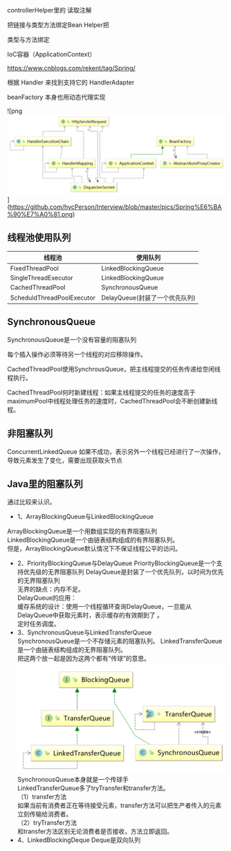 controllerHelper里的 读取注解

把链接与类型方法绑定Bean Helper把

类型与方法绑定

IoC容器（ApplicationContext）

https://www.cnblogs.com/rekent/tag/Spring/

根据 Handler 来找到支持它的 HandlerAdapter


beanFactory 本身也用动态代理实现

![png![image](https://github.com/hycPerson/Interview/blob/master/pics/Spring%E6%BA%90%E7%A0%81.png)]
(https://github.com/hycPerson/Interview/blob/master/pics/Spring%E6%BA%90%E7%A0%81.png)


##  线程池使用队列
线程池 | 使用队列
---|---
FixedThreadPool | LinkedBlockingQueue
SingleThreadExecutor | LinkedBlockingQueue
CachedThreadPool | SynchronousQueue
ScheduldThreadPoolExecutor |DelayQueue(封装了一个优先队列)

## SynchronousQueue
SynchronousQueue是一个没有容量的阻塞队列

每个插入操作必须等待另一个线程的对应移除操作。

CachedThreadPool使用SynchrousQueue，把主线程提交的任务传递给空闲线程执行。

CachedThreadPool何时新建线程：如果主线程提交的任务的速度高于maximumPool中线程处理任务的速度时，CachedThreadPool会不断创建新线程。

## 非阻塞队列
ConcurrentLinkedQueue 
如果不成功，表示另外一个线程已经进行了一次操作，导致元素发生了变化，需要出现获取头节点

## Java里的阻塞队列
通过比较来认识。
- 1、ArrayBlockingQueue与LinkedBlockingQueue

ArrayBlockingQueue是一个用数组实现的有界阻塞队列  
LinkedBlockingQueue是一个由链表结构组成的有界阻塞队列。  
但是，ArrayBlockingQueue默认情况下不保证线程公平的访问。 

- 2、PriorityBlockingQueue与DelayQueue
PriorityBlockingQueue是一个支持优先级的无界阻塞队列
DelayQueue是封装了一个优先队列，以时间为优先的无界阻塞队列  
无界的缺点：内存不足。  
DelayQueue的应用：  
    缓存系统的设计：使用一个线程循环查询DelayQueue，一旦能从DelayQueue中获取元素时，表示缓存的有效期到了  。   
定时任务调度。
- 3、SynchronousQueue与LinkedTransferQueue  
SynchronousQueue是一个不存储元素的阻塞队列。
LinkedTransferQueue是一个由链表结构组成的无界阻塞队列。  
把这两个放一起是因为这两个都有“传球”的意思。   
![image](https://github.com/hycPerson/Interview/blob/master/pics/Transfer.png)  
SynchronousQueue本身就是一个传球手  
LinkedTransferQueue多了tryTransfer和transfer方法。  
（1）transfer方法  
如果当前有消费者正在等待接受元素，transfer方法可以把生产者传入的元素立刻传输给消费者。  
（2）tryTransfer方法  
和transfer方法区别无论消费者是否接收，方法立即返回。  
- 4、LinkedBlockingDeque
Deque是双向队列
